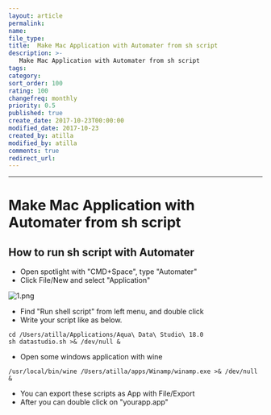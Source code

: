 ```yaml
---
layout: article
permalink:
name:
file_type:
title:  Make Mac Application with Automater from sh script
description: >-
   Make Mac Application with Automater from sh script
tags:  
category:  
sort_order: 100
rating: 100
changefreq: monthly
priority: 0.5
published: true
create_date: 2017-10-23T00:00:00
modified_date: 2017-10-23
created_by: atilla
modified_by: atilla
comments: true
redirect_url:
---
```

---

# Make Mac Application with Automater from sh script

## How to run sh script with Automater

- Open spotlight with "CMD+Space", type "Automater"
- Click File/New and select "Application"

![1.png]({{site.img}}/automater/1.png)


- Find "Run shell script" from left menu, and double click
- Write your script like as below.

```
cd /Users/atilla/Applications/Aqua\ Data\ Studio\ 18.0
sh datastudio.sh >& /dev/null &
```

- Open some windows application with wine


```
/usr/local/bin/wine /Users/atilla/apps/Winamp/winamp.exe >& /dev/null &

```
- You can export these scripts as  App with File/Export
- After you can double click on "yourapp.app"  

